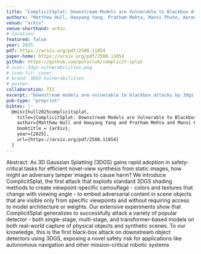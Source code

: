 ```yaml
---
title: "ComplicitSplat: Downstream Models are Vulnerable to Blackbox Attacks by 3D Gaussian Splat Camouflages"
authors: "Matthew Hull, Haoyang Yang, Pratham Mehta, Mansi Phute, Aeree Cho, Haoran Wang, Matthew Lau, Wenke Lee, Willian Lunardi, Martin Andreoni, and Duen Horng Chau"
venue: "arXiv"
venue-shorthand: arXiv
# location: 
featured: false
year: 2025
pdf: https://arxiv.org/pdf/2508.11854
paper-home: https://arxiv.org/pdf/2508.11854
github: https://github.com/poloclub/complicit-splat
# icon: 3dgs-vulnerabilities.png
# icon-fit: cover
# brand: 3DGS Vulnerabilities
# poster: 
collaboration: TII
excerpt: "Downstream models are vulnerable to blackbox attacks by 3dgs camouflages"
pub-type: "preprint"
bibtex: |-
  @misc{hull2025complicitsplat,
    title={ComplicitSplat: Downstream Models are Vulnerable to Blackbox Attacks by 3D Gaussian Splat Camouflages}, 
    author={Matthew Hull and Haoyang Yang and Pratham Mehta and Mansi Phute and Aeree Cho and Haoran Wang and Matthew Lau and Wenke Lee and Willian Lunardi and Martin Andreoni and Duen Horng Chau},
    booktitle = {arXiv},
    year={2025},
    url={https://arxiv.org/pdf/2508.11854}
  }
---
```

Abstract: As 3D Gaussian Splatting (3DGS) gains rapid adoption in safety-critical tasks for efficient novel-view synthesis from static images, how might an adversary tamper images to cause harm? We introduce ComplicitSplat, the first attack that exploits standard 3DGS shading methods to create viewpoint-specific camouflage - colors and textures that change with viewing angle - to embed adversarial content in scene objects that are visible only from specific viewpoints and without requiring access to model architecture or weights. Our extensive experiments show that ComplicitSplat generalizes to successfully attack a variety of popular detector - both single-stage, multi-stage, and transformer-based models on both real-world capture of physical objects and synthetic scenes. To our knowledge, this is the first black-box attack on downstream object detectors using 3DGS, exposing a novel safety risk for applications like autonomous navigation and other mission-critical robotic systems